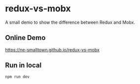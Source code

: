 # redux-vs-mobx

A small demo to show the difference between Redux and Mobx.

## Online Demo

https://ne-smalltown.github.io/redux-vs-mobx

## Run in local

`npm run dev`
